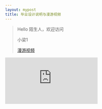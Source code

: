 ```yaml
---
layout: mypost
title: 毕业设计说明与漫游视频
---
```


> Hello 陌生人，欢迎访问 
>
> 小梁1
>
> [漫游视频](https://www.bilibili.com/video/BV1RvyZYgEh7/?spm_id_from=333.999.0.0&vd_source=5d9f3b981396e232df75256d1194ecfa)

![再](https://liangx.work/assets/毕业设计说明书-梁鑫.pdf)
